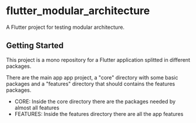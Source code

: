 # flutter_modular_architecture

A Flutter project for testing modular architecture.

## Getting Started

This project is a mono repository for a Flutter application splitted in different packages.

There are the main app app project, a "core" directory with some basic packages and a "features" directory that should contains the features packages.
  
- CORE: Inside the core directory there are the packages needed by almost all features
- FEATURES: Inside the features directory there are all the app features

